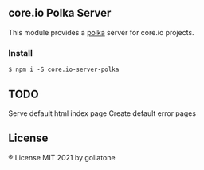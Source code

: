 ## core.io Polka Server

This module provides a [polka](https://github.com/lukeed/polka) server for core.io projects.

### Install

```
$ npm i -S core.io-server-polka
```


## TODO

Serve default html index page
Create default error pages

## License

® License MIT 2021 by goliatone
